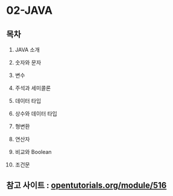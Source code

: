 # 02-JAVA

## 목차

1. JAVA 소개

2. 숫자와 문자

3. 변수

4. 주석과 세미콜론

5. 데이터 타입

6. 상수와 데이터 타입

7. 형변환

8. 연산자

9. 비교와 Boolean

10. 조건문



## 참고 사이트 : [opentutorials.org/module/516](opentutorials.org/module/516)
